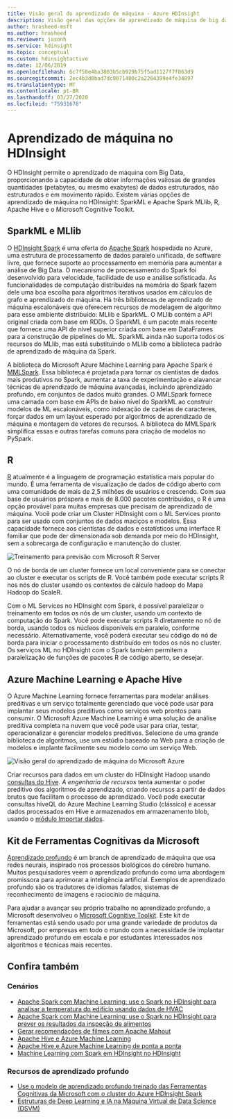 ```yaml
---
title: Visão geral do aprendizado de máquina - Azure HDInsight
description: Visão geral das opções de aprendizado de máquina de big data para clusters no Azure HDInsight.
author: hrasheed-msft
ms.author: hrasheed
ms.reviewer: jasonh
ms.service: hdinsight
ms.topic: conceptual
ms.custom: hdinsightactive
ms.date: 12/06/2019
ms.openlocfilehash: 6c7f50e4ba3803b5cb929b75f5ad1127f7f063d9
ms.sourcegitcommit: 2ec4b3d0bad7dc0071400c2a2264399e4fe34897
ms.translationtype: MT
ms.contentlocale: pt-BR
ms.lasthandoff: 03/27/2020
ms.locfileid: "75931678"
---
```

# <a name="machine-learning-on-hdinsight"></a>Aprendizado de máquina no HDInsight

O HDInsight permite o aprendizado de máquina com Big Data, proporcionando a capacidade de obter informações valiosas de grandes quantidades (petabytes, ou mesmo exabytes) de dados estruturados, não estruturados e em movimento rápido. Existem várias opções de aprendizado de máquina no HDInsight: SparkML e Apache Spark MLlib, R, Apache Hive e o Microsoft Cognitive Toolkit.

## <a name="sparkml-and-mllib"></a>SparkML e MLlib

O [HDInsight Spark](spark/apache-spark-overview.md) é uma oferta do [Apache Spark](https://spark.apache.org/) hospedada no Azure, uma estrutura de processamento de dados paralelo unificada, de software livre, que fornece suporte ao processamento em memória para aumentar a análise de Big Data. O mecanismo de processamento do Spark foi desenvolvido para velocidade, facilidade de uso e análise sofisticada. As funcionalidades de computação distribuídas na memória do Spark fazem dele uma boa escolha para algoritmos iterativos usados em cálculos de grafo e aprendizado de máquina. Há três bibliotecas de aprendizado de máquina escalonáveis que oferecem recursos de modelagem de algoritmo para esse ambiente distribuído: MLlib e SparkML. O MLlib contém a API original criada com base em RDDs. O SparkML é um pacote mais recente que fornece uma API de nível superior criada com base em DataFrames para a construção de pipelines do ML. SparkML ainda não suporta todos os recursos do MLlib, mas está substituindo o MLlib como a biblioteca padrão de aprendizado de máquina da Spark.

A biblioteca do Microsoft Azure Machine Learning para Apache Spark é [MMLSpark](https://github.com/Azure/mmlspark). Essa biblioteca é projetada para tornar os cientistas de dados mais produtivos no Spark, aumentar a taxa de experimentação e alavancar técnicas de aprendizado de máquina avançadas, incluindo aprendizado profundo, em conjuntos de dados muito grandes. O MMLSpark fornece uma camada com base em APIs de baixo nível do SparkML ao construir modelos de ML escalonáveis, como indexação de cadeias de caracteres, forçar dados em um layout esperado por algoritmos de aprendizado de máquina e montagem de vetores de recursos. A biblioteca do MMLSpark simplifica essas e outras tarefas comuns para criação de modelos no PySpark.

## <a name="r"></a>R

[R](https://www.r-project.org/) atualmente é a linguagem de programação estatística mais popular do mundo. É uma ferramenta de visualização de dados de código aberto com uma comunidade de mais de 2,5 milhões de usuários e crescendo. Com sua base de usuários próspera e mais de 8.000 pacotes contribuídos, o R é uma opção provável para muitas empresas que precisam de aprendizado de máquina. Você pode criar um Cluster HDInsight com o ML Services pronto para ser usado com conjuntos de dados maciços e modelos. Essa capacidade fornece aos cientistas de dados e estatísticos uma interface R familiar que pode der dimensionada sob demanda por meio do HDInsight, sem a sobrecarga de configuração e manutenção do cluster.

![Treinamento para previsão com Microsoft R Server](./media/hdinsight-machine-learning-overview/training-for-prediction.png)

O nó de borda de um cluster fornece um local conveniente para se conectar ao cluster e executar os scripts de R.  Você também pode executar scripts R nos nós do cluster usando os contextos de cálculo hadoop do Mapa Hadoop do ScaleR.

Com o ML Services no HDInsight com Spark, é possível paralelizar o treinamento em todos os nós de um cluster, usando um contexto de computação do Spark. Você pode executar scripts R diretamente no nó de borda, usando todos os núcleos disponíveis em paralelo, conforme necessário. Alternativamente, você poderá executar seu código do nó de borda para iniciar o processamento distribuído em todos os nós no cluster. Os serviços ML no HDInsight com o Spark também permitem a paralelização de funções de pacotes R de código aberto, se desejar.

## <a name="azure-machine-learning-and-apache-hive"></a>Azure Machine Learning e Apache Hive

O Azure Machine Learning fornece ferramentas para modelar análises preditivas e um serviço totalmente gerenciado que você pode usar para implantar seus modelos preditivos como serviços web prontos para consumir. O Microsoft Azure Machine Learning é uma solução de análise preditiva completa na nuvem que você pode usar para criar, testar, operacionalizar e gerenciar modelos preditivos. Selecione de uma grande biblioteca de algoritmos, use um estúdio baseado na Web para a criação de modelos e implante facilmente seu modelo como um serviço Web.

![Visão geral do aprendizado de máquina do Microsoft Azure](./media/hdinsight-machine-learning-overview/azure-machine-learning.png)

Criar recursos para dados em um cluster do HDInsight Hadoop usando [consultas do Hive](../machine-learning/team-data-science-process/create-features-hive.md). *A engenharia de recursos* tenta aumentar o poder preditivo dos algoritmos de aprendizado, criando recursos a partir de dados brutos que facilitam o processo de aprendizado. Você pode executar consultas hiveQL do Azure Machine Learning Studio (clássico) e acessar dados processados em Hive e armazenados em armazenamento blob, usando o [módulo Importar dados](../machine-learning/studio/import-data.md).

## <a name="microsoft-cognitive-toolkit"></a>Kit de Ferramentas Cognitivas da Microsoft

[Aprendizado profundo](https://www.microsoft.com/en-us/research/group/dltc/) é um branch de aprendizado de máquina que usa redes neurais, inspirado nos processos biológicos do cérebro humano. Muitos pesquisadores veem o aprendizado profundo como uma abordagem promissora para aprimorar a inteligência artificial. Exemplos de aprendizado profundo são os tradutores de idiomas falados, sistemas de reconhecimento de imagens e raciocínio de máquina.

Para ajudar a avançar seu próprio trabalho no aprendizado profundo, a Microsoft desenvolveu o [Microsoft Cognitive Toolkit](https://www.microsoft.com/en-us/cognitive-toolkit/). Este kit de ferramentas está sendo usado por uma grande variedade de produtos da Microsoft, por empresas em todo o mundo com a necessidade de implantar aprendizado profundo em escala e por estudantes interessados nos algoritmos e técnicas mais recentes.

## <a name="see-also"></a>Confira também

### <a name="scenarios"></a>Cenários

* [Apache Spark com Machine Learning: use o Spark no HDInsight para analisar a temperatura do edifício usando dados de HVAC](spark/apache-spark-ipython-notebook-machine-learning.md)
* [Apache Spark com Machine Learning: use o Spark no HDInsight para prever os resultados da inspeção de alimentos](spark/apache-spark-machine-learning-mllib-ipython.md)
* [Gerar recomendações de filmes com Apache Mahout](hadoop/apache-hadoop-mahout-linux-mac.md)
* [Apache Hive e Azure Machine Learning](../machine-learning/team-data-science-process/create-features-hive.md)
* [Apache Hive e Azure Machine Learning de ponta a ponta](../machine-learning/team-data-science-process/hive-walkthrough.md)
* [Machine Learning com Spark em HDInsight no HDInsight](../machine-learning/team-data-science-process/spark-overview.md)

### <a name="deep-learning-resources"></a>Recursos de aprendizado profundo

* [Use o modelo de aprendizado profundo treinado das Ferramentas Cognitivas da Microsoft com o cluster do Azure HDInsight Spark](spark/apache-spark-microsoft-cognitive-toolkit.md)
* [Estruturas de Deep Learning e IA na Máquina Virtual de Data Science (DSVM)](../machine-learning/data-science-virtual-machine/dsvm-tools-deep-learning-frameworks.md)
